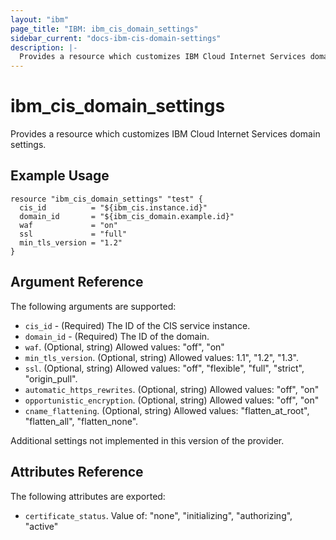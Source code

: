 ```yaml
---
layout: "ibm"
page_title: "IBM: ibm_cis_domain_settings"
sidebar_current: "docs-ibm-cis-domain-settings"
description: |-
  Provides a resource which customizes IBM Cloud Internet Services domain settings.
---
```


# ibm_cis_domain_settings

Provides a resource which customizes IBM Cloud Internet Services domain settings. 

## Example Usage

```hcl
resource "ibm_cis_domain_settings" "test" {
  cis_id          = "${ibm_cis.instance.id}"
  domain_id       = "${ibm_cis_domain.example.id}"
  waf             = "on"
  ssl             = "full"
  min_tls_version = "1.2"
}
```

## Argument Reference

The following arguments are supported:

* `cis_id` - (Required) The ID of the CIS service instance.
* `domain_id` - (Required) The ID of the domain.
* `waf`. (Optional, string) Allowed values: "off", "on"
* `min_tls_version`. (Optional, string) Allowed values: 1.1", "1.2", "1.3".
* `ssl`. (Optional, string) Allowed values: "off", "flexible", "full", "strict", "origin_pull".
* `automatic_https_rewrites`. (Optional, string) Allowed values: "off", "on"
* `opportunistic_encryption`. (Optional, string) Allowed values: "off", "on"
* `cname_flattening`. (Optional, string) Allowed values: "flatten_at_root", "flatten_all", "flatten_none".


Additional settings not implemented in this version of the provider. 


## Attributes Reference

The following attributes are exported: 

* `certificate_status`. Value of: "none", "initializing", "authorizing", "active"
